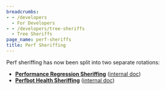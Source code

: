 ```yaml
---
breadcrumbs:
- - /developers
  - For Developers
- - /developers/tree-sheriffs
  - Tree Sheriffs
page_name: perf-sheriffs
title: Perf Sheriffing
---
```


Perf sheriffing has now been split into two separate rotations:

*   [**Performance Regression
            Sheriffing**](https://chromium.googlesource.com/chromium/src/+/refs/heads/main/docs/speed/perf_regression_sheriffing.md)
            ([internal
            doc](http://goto.google.com/chrome-perf-regression-sheriffing))
*   [**Perfbot Health
            Sheriffing**](https://chromium.googlesource.com/chromium/src/+/master/docs/speed/bot_health_sheriffing/main.md)
            ([internal doc](http://goto.google.com/perf-bot-health-sheriffs))